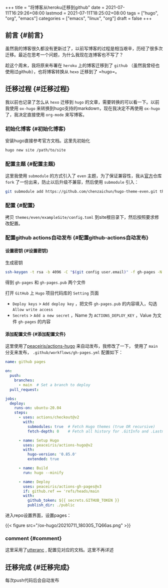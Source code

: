 +++
title = "将博客从heroku迁移到github"
date = 2021-07-11T16:29:26+08:00
lastmod = 2021-07-11T18:25:02+08:00
tags = ["hugo", "org", "emacs"]
categories = ["emacs", "linux", "org"]
draft = false
+++

## 前言 {#前言}

虽然我的博客很久都没有更新过了，以前写博客的过程是相当艰辛，历经了很多次迁移。最近在思考一个问题，为什么我现在连博客也不写了？

趁这个周末，我将原来布署在 `heroku` 上的博客迁移到了 `github` （虽然我曾经也使用过github），也将博客转换从 `hexo` 迁移到了  =hugo=。


## 迁移过程 {#迁移过程}

我以前也记录了怎么从 `hexo` 迁移到 `hugo` 的文章，需要转换的可以看一下。以前我使用 `ox-hugo` 来转换到hugo支持的markdown，现在我决定不再使用 `ox-hugo` 了，我决定直接使用 `org-mode` 来写博客。


### 初始化博客 {#初始化博客}

安装hugo直接参考官方文档。这里先初始化

```sh
hugo new site /path/to/site
```


### 配置主题 {#配置主题}

这里我使用 `submodule` 的方式引入了 `even` 主题，为了保证兼容性，我从[官方](https://github.com/olOwOlo/hugo-theme-even)仓库 `fork` 了一份出来，防止以后升级不兼容，然后使用 `submodule` 引入：

```sh
git submodule add https://github.com/chenzaichun/hugo-theme-even.git themes/even
```


### 配置 {#配置}

拷贝  `themes/even/exampleSite/config.toml` 到site根目录下，然后按照要求修改配置。


### 配置github actions自动发布 {#配置github-actions自动发布}


#### 设置密钥 {#设置密钥}

生成密钥

```sh
ssh-keygen -t rsa -b 4096 -C "$(git config user.email)" -f gh-pages -N ""
```

得到 `gh-pages` 和 `gh-pages.pub` 两个文件

打开 `GitHub` 上 `Hugo` 项目代码库的 `Setting` 页面

-   `Deploy keys` > `Add deploy key` ，把文件 `gh-pages.pub` 的内容填入，勾选 `Allow write access`
-   `Secrets` > `Add a new secret` ，Name 为 `ACTIONS_DEPLOY_KEY` ，Value 为文件 `gh-pages` 的内容


#### 添加配置文件 {#添加配置文件}

这里使用了[peaceiris/actions-hugo](https://github.com/peaceiris/actions-hugo) 来自动发布，我修改了一下， 使用了 `main` 分支来发布， `.github/workflows/gh-pages.yml` 配置如下：

```yaml
name: github pages

on:
  push:
    branches:
      - main  # Set a branch to deploy
  pull_request:

jobs:
  deploy:
    runs-on: ubuntu-20.04
    steps:
      - uses: actions/checkout@v2
        with:
          submodules: true  # Fetch Hugo themes (true OR recursive)
          fetch-depth: 0    # Fetch all history for .GitInfo and .Lastmod

      - name: Setup Hugo
        uses: peaceiris/actions-hugo@v2
        with:
          hugo-version: '0.85.0'
          extended: true

      - name: Build
        run: hugo --minify

      - name: Deploy
        uses: peaceiris/actions-gh-pages@v3
        if: github.ref == 'refs/heads/main
        with:
          github_token: ${{ secrets.GITHUB_TOKEN }}
          publish_dir: ./public
```

进入repo设置界面，设置pages：

{{< figure src="/ox-hugo/20210711_180305_TQ66as.png" >}}


### comment {#comment}

这里采用了[utteranc](https://utteranc.es/?installation%5Fid=18211811&setup%5Faction=install) , 配置见对应的文档。这里不再详述


## 迁移完成 {#迁移完成}

每次push代码后会自动发布
